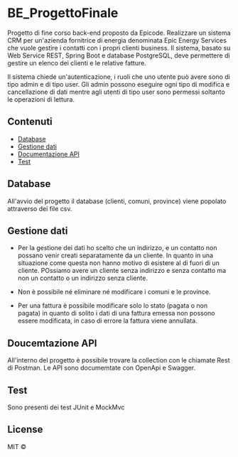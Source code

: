 # BE_ProgettoFinale
Progetto di fine corso back-end proposto da Epicode.
Realizzare un sistema CRM per un'azienda fornitrice di energia denominata Epic Energy Services che vuole gestire i contatti con i propri clienti business.
Il sistema, basato su Web Service REST, Spring Boot e database PostgreSQL, deve permettere di gestire un elenco dei clienti e le relative fatture.

Il sistema chiede un'autenticazione, i ruoli che uno utente può avere sono di tipo admin e di tipo user. Gli admin possono eseguire ogni tipo di modifica e cancellazione di dati mentre agli utenti di tipo user sono permessi soltanto le operazioni di lettura.


## Contenuti

- [Database](#Database)
- [Gestione dati](#gestione-dati)
- [Documentazione API](#Documentazione-API)
- [Test](#Test)

## Database
All'avvio del progetto il database (clienti, comuni, province) viene popolato attraverso dei file csv.

## Gestione dati
- Per la gestione dei dati ho scelto che un indirizzo, e un contatto non possano venir creati separatamente da un cliente. In quanto in una situazione come questa non hanno motivo di esistere al di fuori di un cliente. POssiamo avere un cliente senza indirizzo e senza contatto ma non un contatto o un indirizzo senza cliente.

- Non è possibile né eliminare né modificare i comuni e le province.

- Per una fattura è possibile modificare solo lo stato (pagata o non pagata) in quanto di solito i dati di una fattura emessa non possono essere modificata, in caso di errore la fattura viene annullata. 

##  Doucemtazione API
All'interno del progetto è possibile trovare la collection con le chiamate Rest di Postman.
Le API sono documemtate con OpenApi e Swagger.

## Test
Sono presenti dei test JUnit e MockMvc

## License
MIT ©
  
  




